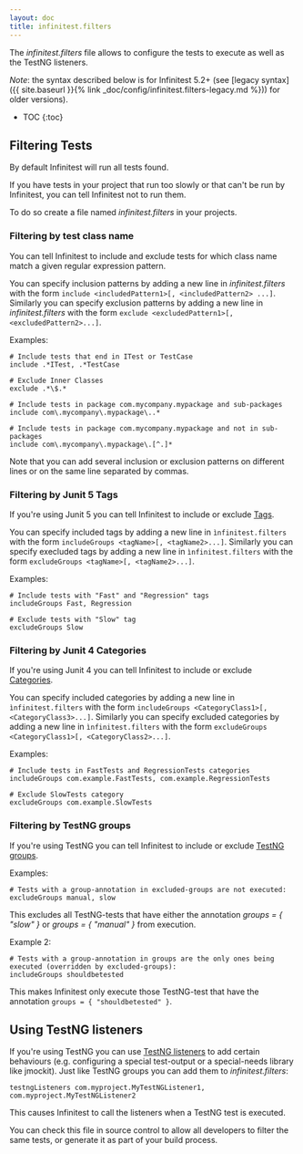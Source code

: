 ```yaml
---
layout: doc
title: infinitest.filters
---
```


The *infinitest.filters* file allows to configure the tests to execute as well as the TestNG listeners.

*Note*: the syntax described below is for Infinitest 5.2+ (see [legacy syntax]({{ site.baseurl }}{% link _doc/config/infinitest.filters-legacy.md %})) for older versions).

* TOC
{:toc}


## Filtering Tests

By default Infinitest will run all tests found.

If you have tests in your project that run too slowly or that can't be run by Infinitest, you can tell Infinitest not to run them.
 
To do so create a file named *infinitest.filters* in your projects.


### Filtering by test class name

You can tell Infinitest to include and exclude tests for which class name match a given regular expression pattern.

You can specify inclusion patterns by adding a new line in *infinitest.filters* with the form `include <includedPattern1>[, <includedPattern2> ...]`.
Similarly you can specify exclusion patterns by adding a new line in *infinitest.filters* with the form `exclude <excludedPattern1>[, <excludedPattern2>...]`.

Examples:

    # Include tests that end in ITest or TestCase
    include .*ITest, .*TestCase
    
    # Exclude Inner Classes
    exclude .*\$.*
    
    # Include tests in package com.mycompany.mypackage and sub-packages
    include com\.mycompany\.mypackage\..*
    
    # Include tests in package com.mycompany.mypackage and not in sub-packages
    include com\.mycompany\.mypackage\.[^.]*
    
Note that you can add several inclusion or exclusion patterns on different lines or on the same line separated by commas.

      
### Filtering by Junit 5 Tags

If you're using Junit 5 you can tell Infinitest to include or exclude [Tags](https://junit.org/junit5/docs/current/user-guide/#writing-tests-tagging-and-filtering).

You can specify included tags by adding a new line in `ìnfinitest.filters` with the form `includeGroups <tagName>[, <tagName2>...]`.
Similarly you can specify execluded tags by adding a new line in `ìnfinitest.filters` with the form `excludeGroups <tagName>[, <tagName2>...]`.

Examples:

    # Include tests with "Fast" and "Regression" tags
    includeGroups Fast, Regression
    
    # Exclude tests with "Slow" tag
    excludeGroups Slow


### Filtering by Junit 4 Categories

If you're using Junit 4 you can tell Infinitest to include or exclude [Categories](https://github.com/junit-team/junit4/wiki/categories).

You can specify included categories by adding a new line in `ìnfinitest.filters` with the form `includeGroups <CategoryClass1>[, <CategoryClass3>...]`.
Similarly you can specify excluded categories by adding a new line in `ìnfinitest.filters` with the form `excludeGroups <CategoryClass1>[, <CategoryClass2>...]`.

Examples:

    # Include tests in FastTests and RegressionTests categories
    includeGroups com.example.FastTests, com.example.RegressionTests
    
    # Exclude SlowTests category
    excludeGroups com.example.SlowTests


### Filtering by TestNG groups

If you're using TestNG you can tell Infinitest to include or exclude [TestNG groups](http://testng.org/doc/documentation-main.html#test-groups).

Examples:

    # Tests with a group-annotation in excluded-groups are not executed:
    excludeGroups manual, slow

This excludes all TestNG-tests that have either the annotation *groups = { "slow" }* or *groups = { "manual" }* from execution.

Example 2:

    # Tests with a group-annotation in groups are the only ones being executed (overridden by excluded-groups):
    includeGroups shouldbetested

This makes Infinitest only execute those TestNG-test that have the annotation `groups = { "shouldbetested" }`.

## Using TestNG listeners

If you're using TestNG you can use [TestNG listeners](http://testng.org/doc/documentation-main.html#testng-listeners) to add certain behaviours (e.g. configuring a special test-output or a special-needs library like jmockit). Just like TestNG groups you can add them to *infinitest.filters*:

    testngListeners com.myproject.MyTestNGListener1, com.myproject.MyTestNGListener2

This causes Infinitest to call the listeners when a TestNG test is executed.

You can check this file in source control to allow all developers to filter the same tests, or generate it as part of your build process.